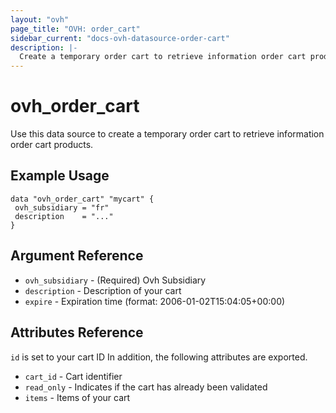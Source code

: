 ```yaml
---
layout: "ovh"
page_title: "OVH: order_cart"
sidebar_current: "docs-ovh-datasource-order-cart"
description: |-
  Create a temporary order cart to retrieve information order cart products.
---
```


# ovh_order_cart

Use this data source to create a temporary order cart to retrieve information order cart products.

## Example Usage

```hcl
data "ovh_order_cart" "mycart" {
 ovh_subsidiary = "fr"
 description    = "..."
}
```

## Argument Reference


* `ovh_subsidiary` - (Required) Ovh Subsidiary
* `description` - Description of your cart
* `expire` - Expiration time (format: 2006-01-02T15:04:05+00:00)


## Attributes Reference

`id` is set to your cart ID
In addition, the following attributes are exported.

* `cart_id` - Cart identifier
* `read_only` - Indicates if the cart has already been validated
* `items` - Items of your cart
